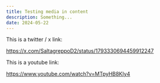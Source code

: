 ```yaml
---
title: Testing media in content
description: Something...
date: 2024-05-22
---
```


This is a twitter / x link:

https://x.com/SaltagreppoD2/status/1793330694459912247

This is a youtube link:

https://www.youtube.com/watch?v=MTpyHB8KIy4
